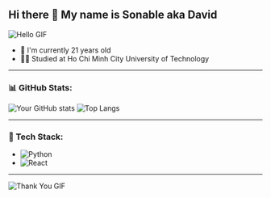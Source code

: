 ## Hi there 👋 My name is Sonable aka David

![Hello GIF](https://media.giphy.com/media/NmjERw0IP2VoLpveRz/giphy.gif?cid=ecf05e47zfjrq41emj4awsn69k8yj1mar7k4e4ax8sfmscmp&ep=v1_gifs_search&rid=giphy.gif&ct=g)

- 🔭 I'm currently 21 years old
- 👨‍🎓 Studied at Ho Chi Minh City University of Technology

---

### 📊 GitHub Stats:

![Your GitHub stats](https://github-readme-stats.vercel.app/api?username=Sonable23&show_icons=true&theme=radical) ![Top Langs](https://github-readme-stats.vercel.app/api/top-langs/?username=Sonable23&layout=compact&theme=radical)

---

### 🚀 Tech Stack:

- ![Python](https://img.shields.io/badge/-Python-333333?style=flat&logo=python)
- ![React](https://img.shields.io/badge/-React-333333?style=flat&logo=react)

---

![Thank You GIF](https://media.giphy.com/media/3o7aD6A42VWU1TGXMw/giphy.gif)

